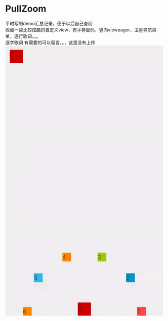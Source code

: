 # PullZoom
平时写的demo汇总记录，便于以后自己查阅
<br/>
收藏一些比较炫酷的自定义view，有手势密码，竖向viewpager，卫星导航菜单，逐行歌词。。。
<br/>
逐字歌词 有需要的可以留言。。，这里没有上传
<br/>
<img src='screenshot/ezgif.com-crop.gif'/>
